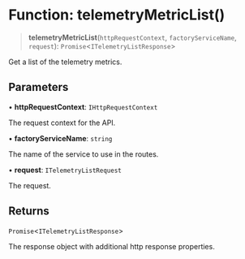 # Function: telemetryMetricList()

> **telemetryMetricList**(`httpRequestContext`, `factoryServiceName`, `request`): `Promise`\<`ITelemetryListResponse`\>

Get a list of the telemetry metrics.

## Parameters

• **httpRequestContext**: `IHttpRequestContext`

The request context for the API.

• **factoryServiceName**: `string`

The name of the service to use in the routes.

• **request**: `ITelemetryListRequest`

The request.

## Returns

`Promise`\<`ITelemetryListResponse`\>

The response object with additional http response properties.
